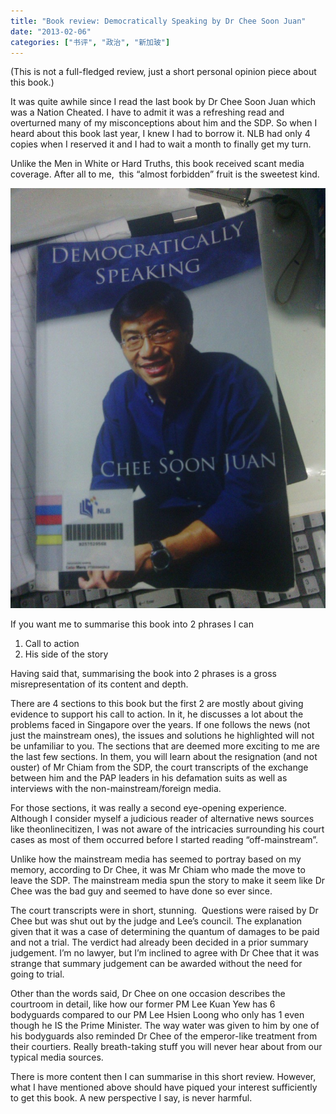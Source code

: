 ```yaml
---
title: "Book review: Democratically Speaking by Dr Chee Soon Juan"
date: "2013-02-06"
categories: ["书评", "政治", "新加玻"]
---
```


(This is not a full-fledged review, just a short personal opinion piece about this book.)

It was quite awhile since I read the last book by Dr Chee Soon Juan which was a Nation Cheated. I have to admit it was a refreshing read and overturned many of my misconceptions about him and the SDP. So when I heard about this book last year, I knew I had to borrow it. NLB had only 4 copies when I reserved it and I had to wait a month to finally get my turn.

Unlike the Men in White or Hard Truths, this book received scant media coverage. After all to me,  this “almost forbidden” fruit is the sweetest kind.

![Democratically+Speaking](images/democratically-speaking.jpg)
<!--more--> 
If you want me to summarise this book into 2 phrases I can

1. Call to action
2. His side of the story

Having said that, summarising the book into 2 phrases is a gross misrepresentation of its content and depth.

There are 4 sections to this book but the first 2 are mostly about giving evidence to support his call to action. In it, he discusses a lot about the problems faced in Singapore over the years. If one follows the news (not just the mainstream ones), the issues and solutions he highlighted will not be unfamiliar to you. The sections that are deemed more exciting to me are the last few sections. In them, you will learn about the resignation (and not ouster) of Mr Chiam from the SDP, the court transcripts of the exchange between him and the PAP leaders in his defamation suits as well as interviews with the non-mainstream/foreign media.

For those sections, it was really a second eye-opening experience. Although I consider myself a judicious reader of alternative news sources like theonlinecitizen, I was not aware of the intricacies surrounding his court cases as most of them occurred before I started reading “off-mainstream”.

Unlike how the mainstream media has seemed to portray based on my memory, according to Dr Chee, it was Mr Chiam who made the move to leave the SDP. The mainstream media spun the story to make it seem like Dr Chee was the bad guy and seemed to have done so ever since.

The court transcripts were in short, stunning.  Questions were raised by Dr Chee but was shut out by the judge and Lee’s council. The explanation given that it was a case of determining the quantum of damages to be paid and not a trial. The verdict had already been decided in a prior summary judgement. I’m no lawyer, but I’m inclined to agree with Dr Chee that it was strange that summary judgement can be awarded without the need for going to trial.

Other than the words said, Dr Chee on one occasion describes the courtroom in detail, like how our former PM Lee Kuan Yew has 6 bodyguards compared to our PM Lee Hsien Loong who only has 1 even though he IS the Prime Minister. The way water was given to him by one of his bodyguards also reminded Dr Chee of the emperor-like treatment from their courtiers. Really breath-taking stuff you will never hear about from our typical media sources.

There is more content then I can summarise in this short review. However, what I have mentioned above should have piqued your interest sufficiently to get this book. A new perspective I say, is never harmful.
